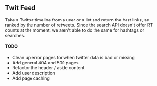 ## Twit Feed ##

Take a Twitter timeline from a user or a list and return the best links, as ranked by the number of retweets. Since the search API doesn't offer RT counts at the moment, we aren't able to do the same for hashtags or searches.

#### TODO ####
*  Clean up error pages for when twitter data is bad or missing
*  Add general 404 and 500 pages
*  Refactor the header / aside content 
*  Add user description
*  Add page caching